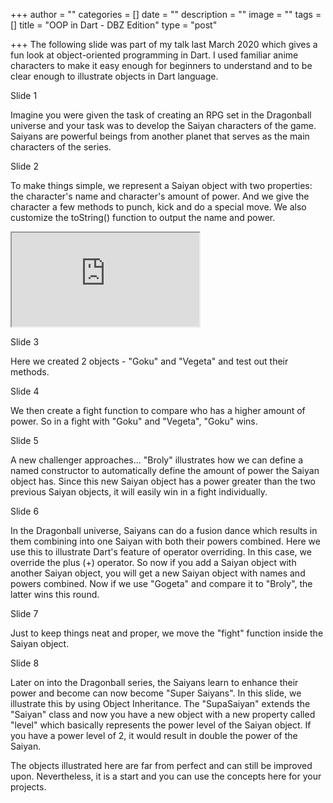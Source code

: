 +++
author = ""
categories = []
date = ""
description = ""
image = ""
tags = []
title = "OOP in Dart - DBZ Edition"
type = "post"

+++
The following slide was part of my talk last March 2020 which gives a fun look at object-oriented programming in Dart. I used familiar anime characters to make it easy enough for beginners to understand and to be clear enough to illustrate objects in Dart language.

Slide 1

Imagine you were given the task of creating an RPG set in the Dragonball universe and your task was to develop the Saiyan characters of the game. Saiyans are powerful beings from another planet that serves as the main characters of the series.

Slide 2

To make things simple, we represent a Saiyan object with two properties: the character's name and character's amount of power. And we give the character a few methods to punch, kick and do a special move. We also customize the toString() function to output the name and power.

<iframe src="https://dartpad.dev/embed-inline.html?id=5d4b8134eb09c2e6477e77a77f2e13b1"></iframe>

Slide 3

Here we created 2 objects - "Goku" and "Vegeta" and test out their methods.

Slide 4

We then create a fight function to compare who has a higher amount of power. So in a fight with "Goku" and "Vegeta", "Goku" wins.

Slide 5

A new challenger approaches... "Broly" illustrates how we can define a named constructor to automatically define the amount of power the Saiyan object has. Since this new Saiyan object has a power greater than the two previous Saiyan objects, it will easily win in a fight individually.

Slide 6

In the Dragonball universe, Saiyans can do a fusion dance which results in them combining into one Saiyan with both their powers combined. Here we use this to illustrate Dart's feature of operator overriding. In this case, we override the plus (+) operator. So now if you add a Saiyan object with another Saiyan object, you will get a new Saiyan object with names and powers combined. Now if we use "Gogeta" and compare it to "Broly", the latter wins this round.

Slide 7

Just to keep things neat and proper, we move the "fight" function inside the Saiyan object.

Slide 8

Later on into the Dragonball series, the Saiyans learn to enhance their power and become can now become "Super Saiyans". In this slide, we illustrate this by using Object Inheritance. The "SupaSaiyan" extends the "Saiyan" class and now you have a new object with a new property called "level" which basically represents the power level of the Saiyan object. If you have a power level of 2, it would result in double the power of the Saiyan.

The objects illustrated here are far from perfect and can still be improved upon. Nevertheless, it is a start and you can use the concepts here for your projects.